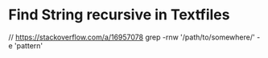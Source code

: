 Find String recursive in Textfiles
===========================================================
// https://stackoverflow.com/a/16957078
grep -rnw '/path/to/somewhere/' -e 'pattern'
